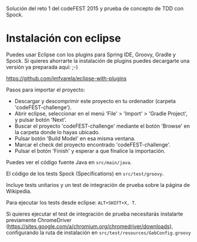 Solución del reto 1 del codeFEST 2015 y prueba de concepto de TDD con Spock.

# Instalación con eclipse
Puedes usar Eclipse con los plugins para Spring IDE, Groovy, Gradle y Spock.
Si quieres ahorrarte la instalación de plugins puedes decargarte una versión ya preparada aquí: ;-)

https://github.com/jmfvarela/eclipse-with-plugins

Pasos para importar el proyecto:
* Descargar y descomprimir este proyecto en tu ordenador (carpeta 'codeFEST-challenge').
* Abrir eclipse, seleccionar en el menú 'File' > 'Import' > 'Gradle Project', y pulsar botón 'Next'.
* Buscar el proyecto 'codeFEST-challenge' mediante el botón 'Browse' en la carpeta donde lo hayas ubicado.
* Pulsar botón 'Build Model' en esa misma ventana.
* Marcar el check del proyecto encontrado 'codeFEST-challenge'.
* Pulsar el botón 'Finish' y esperar a que finalice la importación.

Puedes ver el código fuente Java en `src/main/java`.

El código de los tests Spock (Specifications) en `src/test/groovy`. 

Incluye tests unitarios y un test de integración de prueba sobre la página de Wikipedia.

Para ejecutar los tests desde eclipse: `ALT+SHIFT+X, T`.

Si quieres ejecutar el test de integración de prueba necesitarás instalarte previamente ChromeDriver (https://sites.google.com/a/chromium.org/chromedriver/downloads), configurando la ruta de instalación en `src/test/resources/GebConfig.groovy`

